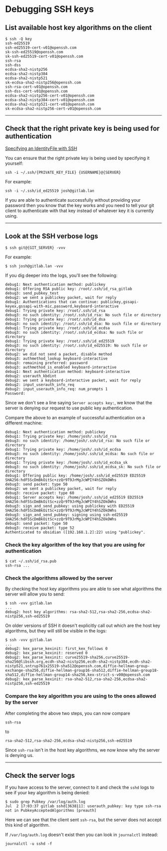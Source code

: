 # Debugging SSH keys

## List available host key algorithms on the client
```
$ ssh -Q key
ssh-ed25519
ssh-ed25519-cert-v01@openssh.com
sk-ssh-ed25519@openssh.com
sk-ssh-ed25519-cert-v01@openssh.com
ssh-rsa
ssh-dss
ecdsa-sha2-nistp256
ecdsa-sha2-nistp384
ecdsa-sha2-nistp521
sk-ecdsa-sha2-nistp256@openssh.com
ssh-rsa-cert-v01@openssh.com
ssh-dss-cert-v01@openssh.com
ecdsa-sha2-nistp256-cert-v01@openssh.com
ecdsa-sha2-nistp384-cert-v01@openssh.com
ecdsa-sha2-nistp521-cert-v01@openssh.com
sk-ecdsa-sha2-nistp256-cert-v01@openssh.com
```

---

## Check that the right private key is being used for authentication
[Specifying an IdentityFile with SSH](https://unix.stackexchange.com/a/494485)

You can ensure that the right private key is being used by specifying it yourself:
```
ssh -i ~/.ssh/{PRIVATE_KEY_FILE} {USERNAME}@{SERVER}
```
For example:
```
ssh -i ~/.ssh/id_ed25519 josh@gitlab.lan
```

If you are able to authenticate successfully without providing your password then you know that the key works and you need to tell your git client to authenticate with that key instead of whatever key it is currently using.


---

## Look at the SSH verbose logs
```
$ ssh git@{GIT_SERVER} -vvv
```
For example:
```
$ ssh josh@gitlab.lan -vvv
```

If you dig deeper into the logs, you'll see the following:
```
debug1: Next authentication method: publickey
debug1: Offering RSA public key: /root/.ssh/id_rsa_gitlab
debug3: send_pubkey_test
debug2: we sent a publickey packet, wait for reply
debug1: Authentications that can continue: publickey,gssapi-keyex,gssapi-with-mic,password,keyboard-interactive
debug1: Trying private key: /root/.ssh/id_rsa
debug3: no such identity: /root/.ssh/id_rsa: No such file or directory
debug1: Trying private key: /root/.ssh/id_dsa
debug3: no such identity: /root/.ssh/id_dsa: No such file or directory
debug1: Trying private key: /root/.ssh/id_ecdsa
debug3: no such identity: /root/.ssh/id_ecdsa: No such file or directory
debug1: Trying private key: /root/.ssh/id_ed25519
debug3: no such identity: /root/.ssh/id_ed25519: No such file or directory
debug2: we did not send a packet, disable method
debug3: authmethod_lookup keyboard-interactive
debug3: remaining preferred: password
debug3: authmethod_is_enabled keyboard-interactive
debug1: Next authentication method: keyboard-interactive
debug2: userauth_kbdint
debug2: we sent a keyboard-interactive packet, wait for reply
debug2: input_userauth_info_req
debug2: input_userauth_info_req: num_prompts 1
Password:
```
Since we don't see a line saying `Server accepts key:`, we know that the server is denying our request to use public key authentication.

Compare the above to an example of successful authentication on a different machine:
```
debug1: Next authentication method: publickey
debug1: Trying private key: /home/josh/.ssh/id_rsa
debug3: no such identity: /home/josh/.ssh/id_rsa: No such file or directory
debug1: Trying private key: /home/josh/.ssh/id_ecdsa
debug3: no such identity: /home/josh/.ssh/id_ecdsa: No such file or directory
debug1: Trying private key: /home/josh/.ssh/id_ecdsa_sk
debug3: no such identity: /home/josh/.ssh/id_ecdsa_sk: No such file or directory
debug1: Offering public key: /home/josh/.ssh/id_ed25519 ED25519 SHA256:hdF5ScDmBkOitSc+zzQr9T9JrMgJcWPIY4hSZOkOWhs
debug3: send packet: type 50
debug2: we sent a publickey packet, wait for reply
debug3: receive packet: type 60
debug1: Server accepts key: /home/josh/.ssh/id_ed25519 ED25519 SHA256:hdF5ScDmBkOitSc+zzQr9T9JrMgJcWPIY4hSZOkOWhs
debug3: sign_and_send_pubkey: using publickey with ED25519 SHA256:hdF5ScDmBkOitSc+zzQr9T9JrMgJcWPIY4hSZOkOWhs
debug3: sign_and_send_pubkey: signing using ssh-ed25519 SHA256:hdF5ScDmBkOitSc+zzQr9T9JrMgJcWPIY4hSZOkOWhs
debug3: send packet: type 50
debug3: receive packet: type 52
Authenticated to obsidian ([192.168.1.2]:22) using "publickey".
```

### Check the key algorithm of the key that you are using for authentication
```
$ cat ~/.ssh/id_rsa.pub
ssh-rsa ...
```

### Check the algorithms allowed by the server
By checking the host key algorithms you are able to see what algorithms the server will allow you to send:
```
$ ssh -vvv gitlab.lan
...
debug2: host key algorithms: rsa-sha2-512,rsa-sha2-256,ecdsa-sha2-nistp256,ssh-ed25519
```
On older versions of SSH it doesn't explicitly call out which are the host key algorithms, but they will still be visible in the logs:
```
$ ssh -vvv gitlab.lan
...
debug2: kex_parse_kexinit: first_kex_follows 0
debug2: kex_parse_kexinit: reserved 0
debug2: kex_parse_kexinit: curve25519-sha256,curve25519-sha256@libssh.org,ecdh-sha2-nistp256,ecdh-sha2-nistp384,ecdh-sha2-nistp521,sntrup761x25519-sha512@openssh.com,diffie-hellman-group-exchange-sha256,diffie-hellman-group16-sha512,diffie-hellman-group18-sha512,diffie-hellman-group14-sha256,kex-strict-s-v00@openssh.com
debug2: kex_parse_kexinit: rsa-sha2-512,rsa-sha2-256,ecdsa-sha2-nistp256,ssh-ed25519
```

### Compare the key algorithm you are using to the ones allowed by the server
After completing the above two steps, you can now compare
```
ssh-rsa
```
to
```
rsa-sha2-512,rsa-sha2-256,ecdsa-sha2-nistp256,ssh-ed25519
```

Since `ssh-rsa` isn't in the host key algorithms, we now know why the server is denying us.

---

## Check the server logs

If you have access to the server, connect to it and check the `sshd` logs to see if your key algorithm is being denied:
```
$ sudo grep Pubkey /var/log/auth.log
Jul  2 17:03:37 gitlab sshd[363811]: userauth_pubkey: key type ssh-rsa not in PubkeyAcceptedAlgorithms [preauth]
```

Here we can see that the client sent `ssh-rsa`, but the server does not accept this kind of algorithm.

If `/var/log/auth.log` doesn't exist then you can look in `journalctl` instead:
```
journalctl -u sshd -f
```
